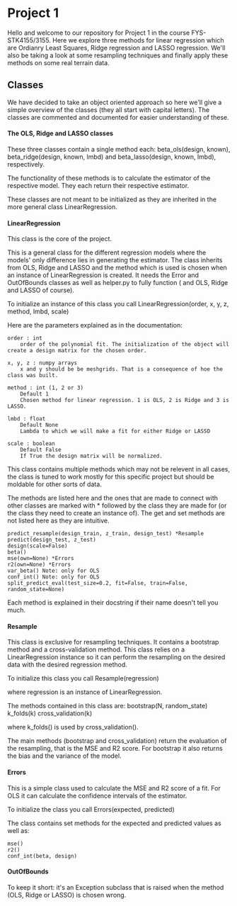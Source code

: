 # Project 1

Hello and welcome to our repository for Project 1 in the course FYS-STK4155/3155.
Here we explore three methods for linear regression which are Ordianry Least Squares, Ridge regression and LASSO regression.
We'll also be taking a look at some resampling techniques and finally apply these methods on some real terrain data.

## Classes

We have decided to take an object oriented approach so here we'll give a simple overview of the classes (they all start with capital letters). The classes are commented and documented for easier understanding of these.

#### The OLS, Ridge and LASSO classes

These three classes contain a single method each:
beta_ols(design, known), beta_ridge(design, known, lmbd) and beta_lasso(design, known, lmbd), respectively.

The functionality of these methods is to calculate the estimator of the respective model. They each return their respective estimator.

These classes are not meant to be initialized as they are inherited in the more general class LinearRegression.

#### LinearRegression

This class is the core of the project.

This is a general class for the different regression models where the models' only difference lies in generating the estimator. The class inherits from OLS, Ridge and LASSO and the method which is used is chosen when an instance of LinearRegression is created. It needs the Error and OutOfBounds classes as well as helper.py to fully function ( and OLS, Ridge and LASSO of course).

To initialize an instance of this class you call
LinearRegression(order, x, y, z, method, lmbd, scale)

Here are the parameters explained as in the documentation:

    order : int
        order of the polynomial fit. The initialization of the object will create a design matrix for the chosen order.

    x, y, z : numpy arrays
        x and y should be be meshgrids. That is a consequence of hoe the class was built.

    method : int (1, 2 or 3)
        Default 1
        Chosen method for linear regression. 1 is OLS, 2 is Ridge and 3 is LASSO.

    lmbd : float
        Default None
        Lambda to which we will make a fit for either Ridge or LASSO

    scale : boolean
        Default False
        If True the design matrix will be normalized.

This class contains multiple methods which may not be relevent in all cases, the class is tuned to work mostly for this specific project but should be moldable for other sorts of data.

The methods are listed here and the ones that are made to connect with other classes are marked with * followed by the class they are made for (or the class they need to create an instance of). The get and set methods are not listed here as they are intuitive.

    predict_resample(design_train, z_train, design_test) *Resample
    predict(design_test, z_test)
    design(scale=False)
    beta()
    mse(own=None) *Errors
    r2(own=None) *Errors
    var_beta() Note: only for OLS
    conf_int() Note: only for OLS
    split_predict_eval(test_size=0.2, fit=False, train=False, random_state=None)

Each method is explained in their docstring if their name doesn't tell you much.

#### Resample

This class is exclusive for resampling techniques. It contains a bootstrap method and a cross-validation method.
This class relies on a LinearRegression instance so it can perform the resampling on the desired data with the desired regression method.

To initialize this class you call
Resample(regression)

where regression is an instance of LinearRegression.

The methods contained in this class are:
    bootstrap(N, random_state)
    k_folds(k)
    cross_validation(k)

where k_folds() is used by cross_validation().

The main methods (bootstrap and cross_validation) return the evaluation of the resampling, that is the MSE and R2 score. For bootstrap it also returns the bias and the variance of the model.

#### Errors

This is a simple class used to calculate the MSE and R2 score of a fit. For OLS it can calculate the confidence intervals of the estimator.

To initialize the class you call
Errors(expected, predicted)

The class contains set methods for the expected and predicted values as well as:

    mse()
    r2()
    conf_int(beta, design)

#### OutOfBounds

To keep it short: it's an Exception subclass that is raised when the method (OLS, Ridge or LASSO) is chosen wrong.